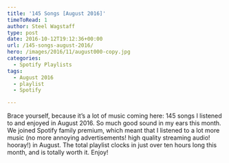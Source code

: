 ```yaml
---
title: '145 Songs [August 2016]'
timeToRead: 1 
author: Steel Wagstaff
type: post
date: 2016-10-12T19:12:36+00:00
url: /145-songs-august-2016/
hero: /images/2016/11/august000-copy.jpg
categories:
  - Spotify Playlists
tags:
  - August 2016
  - playlist
  - Spotify

---
```

Brace yourself, because it&#8217;s a lot of music coming here: 145 songs I listened to and enjoyed in August 2016. So much good sound in my ears this month. We joined Spotify family premium, which meant that I listened to a lot more music (no more annoying advertisements! high quality streaming audio! hooray!) in August. The total playlist clocks in just over ten hours long this month, and is totally worth it. Enjoy!



&nbsp;
